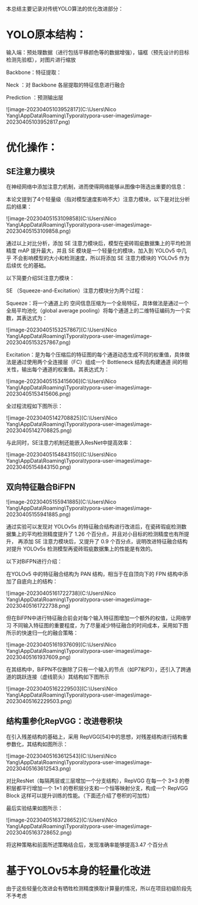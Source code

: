 本总结主要记录对传统YOLO算法的优化改进部分：



# YOLO原本结构：

输入端：预处理数据（进行包括平移颜色等的数据增强），锚框（预先设计的目标检测先验框），对图片进行缩放

Backbone：特征提取：

Neck ：对 Backbone 各层提取的特征信息进行融合

 Prediction ：预测输出层

![image-20230405103952817](C:\Users\Nico Yang\AppData\Roaming\Typora\typora-user-images\image-20230405103952817.png)





# 优化操作：

## SE注意力模块

在神经网络中添加注意力机制，进而使得网络能够从图像中筛选出重要的信息：

本论文提到了4个轻量级（指对模型速度影响不大）注意力模块，以下是对比分析后的结果：

![image-20230405153109858](C:\Users\Nico Yang\AppData\Roaming\Typora\typora-user-images\image-20230405153109858.png)

通过以上对比分析，添加 SE 注意力模块后，模型在瓷砖瑕疵数据集上的平均检测精度 mAP 提升最大，并且 SE 模块是一个轻量化的模块，加入到 YOLOv5 中几乎 不会影响模型的大小和检测速度，所以将添加 SE 注意力模块的 YOLOv5 作为后续优 化的基础。

以下简要介绍SE注意力模块：

SE （Squeeze-and-Excitation）注意力模块分为两个过程：

Squeeze：将一个通道上的 空间信息压缩为一个全局特征，具体做法是通过一个全局平均池化（global average  pooling）将每个通道上的二维特征编码为一个实数，其表达式为：

![image-20230405153257867](C:\Users\Nico Yang\AppData\Roaming\Typora\typora-user-images\image-20230405153257867.png)

Excitation：是为每个压缩后的特征图的每个通道动态生成不同的权重值，具体做法是通过使用两个全连接层（FC）组成一个 Bottleneck 结构去构建通道 间的相关性，输出每个通道的权重值。其表达式为：

![image-20230405153415606](C:\Users\Nico Yang\AppData\Roaming\Typora\typora-user-images\image-20230405153415606.png)

全过程流程如下图所示：

![image-20230405142708825](C:\Users\Nico Yang\AppData\Roaming\Typora\typora-user-images\image-20230405142708825.png)

与此同时，SE注意力机制还能嵌入ResNet中提高效率：

![image-20230405154843150](C:\Users\Nico Yang\AppData\Roaming\Typora\typora-user-images\image-20230405154843150.png)

## 双向特征融合BiFPN

![image-20230405155941885](C:\Users\Nico Yang\AppData\Roaming\Typora\typora-user-images\image-20230405155941885.png)

通过实验可以发现对 YOLOv5s 的特征融合结构进行改进后，在瓷砖瑕疵检测数 据集上的平均检测精度提升了 1.26 个百分点，并且对小目标的检测精度也有所提升， 再添加 SE 注意力模块后，又提升了 0.9 个百分点，说明改进特征融合结构对提升 YOLOv5s 检测模型再瓷砖瑕疵数据集上的性能是有效的。

以下对BiFPN进行介绍：

在YOLOv5 中的特征融合结构为 PAN 结构，相当于在自顶向下的 FPN 结构中添加了自底向上的结构：

![image-20230405161722738](C:\Users\Nico Yang\AppData\Roaming\Typora\typora-user-images\image-20230405161722738.png)

但在BiFPN中进行特征融合前会对每个输入特征图增加一个额外的权值，让网络学习 不同输入特征图的重要程度，为了尽量减少特征融合的时间成本，采用如下图所示的快速归一化的融合策略：

![image-20230405161937609](C:\Users\Nico Yang\AppData\Roaming\Typora\typora-user-images\image-20230405161937609.png)

在其结构中，BiFPN不仅删除了只有一个输入的节点（如P7和P3），还引入了跨通道的跳跃连接（虚线箭头）其结构如下图所示

![image-20230405162229503](C:\Users\Nico Yang\AppData\Roaming\Typora\typora-user-images\image-20230405162229503.png)

## 结构重参化RepVGG：改进卷积块

在引入残差结构的基础上，采用 RepVGG[54]中的思想，对残差结构进行结构重参数化，其结构如图所示：

![image-20230405163612543](C:\Users\Nico Yang\AppData\Roaming\Typora\typora-user-images\image-20230405163612543.png)

对比ResNet（每隔两层或三层增加一个分支结构），RepVGG 在每一个 3×3 的卷积层都平行增加一个 1×1 的卷积层分支和一个恒等映射分支，构成一个 RepVGG Block 这样可以提升训练的性能。（下面还介绍了卷积的可加性）

最后实验结果如图所示：

![image-20230405163728652](C:\Users\Nico Yang\AppData\Roaming\Typora\typora-user-images\image-20230405163728652.png)

将这种策略和前面所述策略结合后，发现准确率能够提高3.47 个百分点

# 基于YOLOv5本身的轻量化改进

由于这些轻量化改进会有牺牲检测精度换取计算量的情况，所以在项目初级阶段先不予考虑

